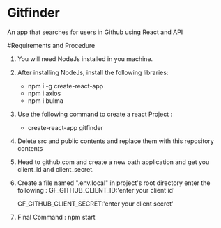 # Gitfinder

An app that searches for users in Github using React and API

#Requirements and Procedure

1. You will need NodeJs installed in you machine.

2. After installing NodeJs, install the following libraries:

   - npm i -g create-react-app
   - npm i axios
   - npm i bulma

3. Use the following command to create a react Project :

   - create-react-app gitfinder

4. Delete src and public contents and replace them with this repository contents

5. Head to github.com and create a new oath application and get you client_id and client_secret.

6. Create a file named ".env.local" in project's root directory enter the following :
   GF_GITHUB_CLIENT_ID:'enter your client id'

   GF_GITHUB_CLIENT_SECRET:'enter your client secret'

7. Final Command : npm start
